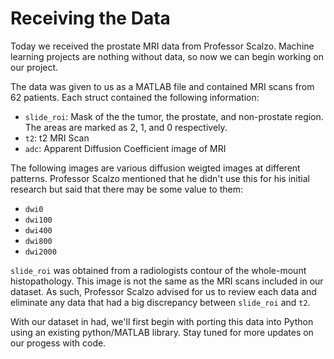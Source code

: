 # Receiving the Data 

Today we received the prostate MRI data from Professor Scalzo. Machine learning projects are nothing without data, so now we can begin working on our project. 

The data was given to us as a MATLAB file and contained MRI scans from 62 patients. Each struct contained the following information: 

* `slide_roi`: Mask of the the tumor, the prostate, and non-prostate region. The areas are marked as 2, 1, and 0 respectively.
* `t2`: t2 MRI Scan
* `adc`: Apparent Diffusion Coefficient image of MRI

The following images are various diffusion weigted images at different patterns. Professor Scalzo mentioned that he didn't use this for his initial research but said that there may be some value to them:
* `dwi0`
* `dwi100`
* `dwi400`
* `dwi800`
* `dwi2000`

`slide_roi` was obtained from a radiologists contour of the whole-mount histopathology. This image is not the same as the MRI scans included in our dataset. As such, Professor Scalzo advised for us to review each data and eliminate any data that had a big discrepancy between `slide_roi` and `t2`.  

With our dataset in had, we'll first begin with porting this data into Python using an existing python/MATLAB library. Stay tuned for more updates on our progess with code. 
